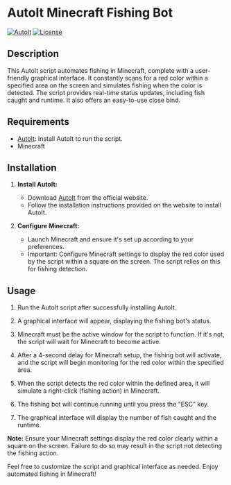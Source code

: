 # AutoIt Minecraft Fishing Bot

[![AutoIt](https://img.shields.io/badge/language-AutoIt-blue.svg)](https://www.autoitscript.com/site/)
[![License](https://img.shields.io/github/license/yourusername/your-repo-name)](https://github.com/yourusername/your-repo-name/blob/main/LICENSE)

## Description
This AutoIt script automates fishing in Minecraft, complete with a user-friendly graphical interface. It constantly scans for a red color within a specified area on the screen and simulates fishing when the color is detected. The script provides real-time status updates, including fish caught and runtime. It also offers an easy-to-use close bind.

## Requirements
- [AutoIt](https://www.autoitscript.com/site/autoit/downloads/): Install AutoIt to run the script.
- Minecraft

## Installation

1. **Install AutoIt:**
   - Download [AutoIt](https://www.autoitscript.com/site/autoit/downloads/) from the official website.
   - Follow the installation instructions provided on the website to install AutoIt.

2. **Configure Minecraft:**
   - Launch Minecraft and ensure it's set up according to your preferences.
   - Important: Configure Minecraft settings to display the red color used by the script within a square on the screen. The script relies on this for fishing detection.

## Usage

1. Run the AutoIt script after successfully installing AutoIt.

2. A graphical interface will appear, displaying the fishing bot's status.

3. Minecraft must be the active window for the script to function. If it's not, the script will wait for Minecraft to become active.

4. After a 4-second delay for Minecraft setup, the fishing bot will activate, and the script will begin monitoring for the red color within the specified area.

5. When the script detects the red color within the defined area, it will simulate a right-click (fishing action) in Minecraft.

6. The fishing bot will continue running until you press the "ESC" key.

7. The graphical interface will display the number of fish caught and the runtime.

**Note:** Ensure your Minecraft settings display the red color clearly within a square on the screen. Failure to do so may result in the script not detecting the fishing action.

Feel free to customize the script and graphical interface as needed. Enjoy automated fishing in Minecraft!
